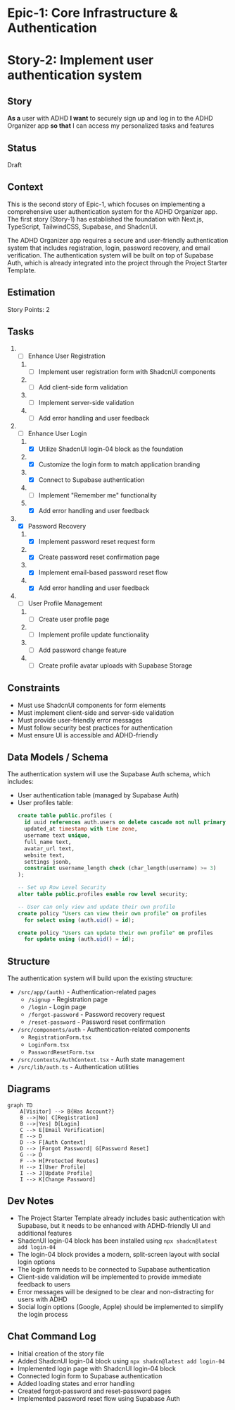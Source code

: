 # Epic-1: Core Infrastructure & Authentication
# Story-2: Implement user authentication system

## Story

**As a** user with ADHD
**I want** to securely sign up and log in to the ADHD Organizer app
**so that** I can access my personalized tasks and features

## Status

Draft

## Context

This is the second story of Epic-1, which focuses on implementing a comprehensive user authentication system for the ADHD Organizer app. The first story (Story-1) has established the foundation with Next.js, TypeScript, TailwindCSS, Supabase, and ShadcnUI.

The ADHD Organizer app requires a secure and user-friendly authentication system that includes registration, login, password recovery, and email verification. The authentication system will be built on top of Supabase Auth, which is already integrated into the project through the Project Starter Template.

## Estimation

Story Points: 2

## Tasks

1. - [ ] Enhance User Registration
   1. - [ ] Implement user registration form with ShadcnUI components
   2. - [ ] Add client-side form validation
   3. - [ ] Implement server-side validation
   4. - [ ] Add error handling and user feedback

2. - [ ] Enhance User Login
   1. - [x] Utilize ShadcnUI login-04 block as the foundation
   2. - [x] Customize the login form to match application branding
   3. - [x] Connect to Supabase authentication
   4. - [ ] Implement "Remember me" functionality
   5. - [x] Add error handling and user feedback

3. - [x] Password Recovery
   1. - [x] Implement password reset request form
   2. - [x] Create password reset confirmation page
   3. - [x] Implement email-based password reset flow
   4. - [x] Add error handling and user feedback

4. - [ ] User Profile Management
   1. - [ ] Create user profile page
   2. - [ ] Implement profile update functionality
   3. - [ ] Add password change feature
   4. - [ ] Create profile avatar uploads with Supabase Storage

## Constraints

- Must use ShadcnUI components for form elements
- Must implement client-side and server-side validation
- Must provide user-friendly error messages
- Must follow security best practices for authentication
- Must ensure UI is accessible and ADHD-friendly

## Data Models / Schema

The authentication system will use the Supabase Auth schema, which includes:

- User authentication table (managed by Supabase Auth)
- User profiles table:
  ```sql
  create table public.profiles (
    id uuid references auth.users on delete cascade not null primary key,
    updated_at timestamp with time zone,
    username text unique,
    full_name text,
    avatar_url text,
    website text,
    settings jsonb,
    constraint username_length check (char_length(username) >= 3)
  );
  
  -- Set up Row Level Security
  alter table public.profiles enable row level security;
  
  -- User can only view and update their own profile
  create policy "Users can view their own profile" on profiles
    for select using (auth.uid() = id);
  
  create policy "Users can update their own profile" on profiles
    for update using (auth.uid() = id);
  ```

## Structure

The authentication system will build upon the existing structure:

- `/src/app/(auth)` - Authentication-related pages
  - `/signup` - Registration page
  - `/login` - Login page
  - `/forgot-password` - Password recovery request
  - `/reset-password` - Password reset confirmation
- `/src/components/auth` - Authentication-related components
  - `RegistrationForm.tsx`
  - `LoginForm.tsx`
  - `PasswordResetForm.tsx`
- `/src/contexts/AuthContext.tsx` - Auth state management
- `/src/lib/auth.ts` - Authentication utilities

## Diagrams

```mermaid
graph TD
    A[Visitor] --> B{Has Account?}
    B -->|No| C[Registration]
    B -->|Yes| D[Login]
    C --> E[Email Verification]
    E --> D
    D --> F[Auth Context]
    D --> |Forgot Password| G[Password Reset]
    G --> D
    F --> H[Protected Routes]
    H --> I[User Profile]
    I --> J[Update Profile]
    I --> K[Change Password]
```

## Dev Notes

- The Project Starter Template already includes basic authentication with Supabase, but it needs to be enhanced with ADHD-friendly UI and additional features
- ShadcnUI login-04 block has been installed using `npx shadcn@latest add login-04`
- The login-04 block provides a modern, split-screen layout with social login options
- The login form needs to be connected to Supabase authentication
- Client-side validation will be implemented to provide immediate feedback to users
- Error messages will be designed to be clear and non-distracting for users with ADHD
- Social login options (Google, Apple) should be implemented to simplify the login process

## Chat Command Log

- Initial creation of the story file
- Added ShadcnUI login-04 block using `npx shadcn@latest add login-04`
- Implemented login page with ShadcnUI login-04 block
- Connected login form to Supabase authentication
- Added loading states and error handling
- Created forgot-password and reset-password pages
- Implemented password reset flow using Supabase Auth
